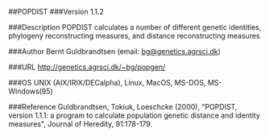 ##POPDIST
###Version
1.1.2

###Description
POPDIST calculates a number of different genetic identities, phylogeny reconstructing measures, and distance reconstructing measures

###Author
Bernt Guldbrandtsen (email: bg@genetics.agrsci.dk)

###URL
http://genetics.agrsci.dk/~bg/popgen/

###OS
UNIX (AIX/IRIX/DECalpha), Linux, MacOS, MS-DOS, MS-Windows(95)

###Reference
Guldbrandtsen, Tokiuk, Loeschcke (2000), "POPDIST, version 1.1.1: a program to calculate population genetic distance and identity measures", Journal of Heredity, 91:178-179.


